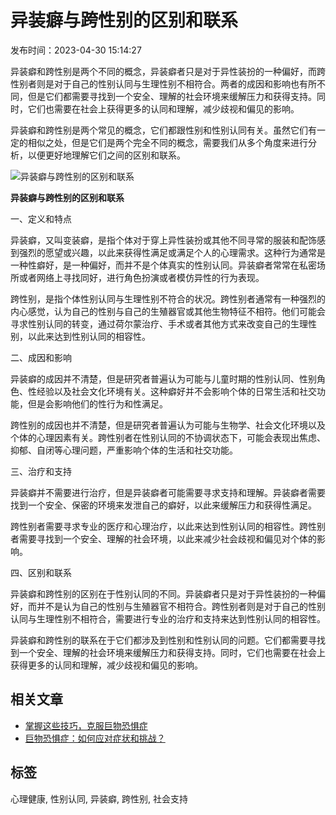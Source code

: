 # 异装癖与跨性别的区别和联系

发布时间：2023-04-30 15:14:27

异装癖和跨性别是两个不同的概念，异装癖者只是对于异性装扮的一种偏好，而跨性别者则是对于自己的性别认同与生理性别不相符合。两者的成因和影响也有所不同，但是它们都需要寻找到一个安全、理解的社会环境来缓解压力和获得支持。同时，它们也需要在社会上获得更多的认同和理解，减少歧视和偏见的影响。

异装癖和跨性别是两个常见的概念，它们都跟性别和性别认同有关。虽然它们有一定的相似之处，但是它们是两个完全不同的概念，需要我们从多个角度来进行分析，以便更好地理解它们之间的区别和联系。

![异装癖与跨性别的区别和联系](/d/file/2023-10-21/6a22b3d9573bdb471dcc24cef16b35a2.png)

**异装癖与跨性别的区别和联系**

一、定义和特点

异装癖，又叫变装癖，是指个体对于穿上异性装扮或其他不同寻常的服装和配饰感到强烈的愿望或兴趣，以此来获得性满足或满足个人的心理需求。这种行为通常是一种性癖好，是一种偏好，而并不是个体真实的性别认同。异装癖者常常在私密场所或者网络上寻找同好，进行角色扮演或者模仿异性的行为表现。

跨性别，是指个体性别认同与生理性别不符合的状况。跨性别者通常有一种强烈的内心感觉，认为自己的性别与自己的生殖器官或其他生物特征不相符。他们可能会寻求性别认同的转变，通过荷尔蒙治疗、手术或者其他方式来改变自己的生理性别，以此来达到性别认同的相容性。

二、成因和影响

异装癖的成因并不清楚，但是研究者普遍认为可能与儿童时期的性别认同、性别角色、性经验以及社会文化环境有关。这种癖好并不会影响个体的日常生活和社交功能，但是会影响他们的性行为和性满足。

跨性别的成因也并不清楚，但是研究者普遍认为可能与生物学、社会文化环境以及个体的心理因素有关。跨性别者在性别认同的不协调状态下，可能会表现出焦虑、抑郁、自闭等心理问题，严重影响个体的生活和社交功能。

三、治疗和支持

异装癖并不需要进行治疗，但是异装癖者可能需要寻求支持和理解。异装癖者需要找到一个安全、保密的环境来发泄自己的癖好，以此来缓解压力和获得性满足。

跨性别者需要寻求专业的医疗和心理治疗，以此来达到性别认同的相容性。跨性别者需要寻找到一个安全、理解的社会环境，以此来减少社会歧视和偏见对个体的影响。

四、区别和联系

异装癖和跨性别的区别在于性别认同的不同。异装癖者只是对于异性装扮的一种偏好，而并不是认为自己的性别与生殖器官不相符合。跨性别者则是对于自己的性别认同与生理性别不相符合，需要进行专业的治疗和支持来达到性别认同的相容性。

异装癖和跨性别的联系在于它们都涉及到性别和性别认同的问题。它们都需要寻找到一个安全、理解的社会环境来缓解压力和获得支持。同时，它们也需要在社会上获得更多的认同和理解，减少歧视和偏见的影响。

## 相关文章

- [掌握这些技巧，克服巨物恐惧症](/zhishi/jiating/2023-10-21/50055.html)
- [巨物恐惧症：如何应对症状和挑战？](/zhishi/jiating/2023-10-21/50057.html)

## 标签

心理健康, 性别认同, 异装癖, 跨性别, 社会支持